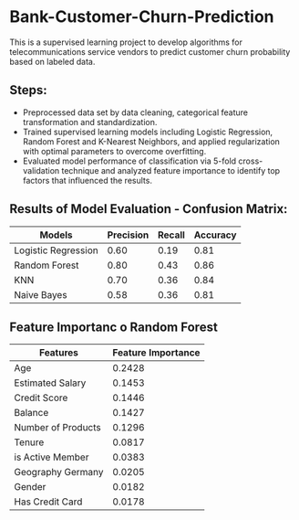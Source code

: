 # Bank-Customer-Churn-Prediction

This is a supervised learning project to develop algorithms for telecommunications service vendors to predict customer churn probability
based on labeled data. 

## Steps:
- Preprocessed data set by data cleaning, categorical feature transformation and standardization.
- Trained supervised learning models including Logistic Regression, Random Forest and K-Nearest Neighbors, and applied
regularization with optimal parameters to overcome overfitting.
- Evaluated model performance of classification via 5-fold cross-validation technique and analyzed feature importance to
identify top factors that influenced the results.

## Results of Model Evaluation - Confusion Matrix:

| Models            | Precision  |   Recall  | Accuracy  |
|-------------------|------------| -------   |-----------|
|Logistic Regression|  0.60      | 0.19      | 0.81      |
|Random Forest      |  0.80      | 0.43      | 0.86      |
|KNN                |  0.70      | 0.36      | 0.84      |
|Naive Bayes        |  0.58      | 0.36      | 0.81      |

## Feature Importanc o Random Forest

|Features          |Feature Importance|
|------------------|------------------|
|Age               |0.2428            |
|Estimated Salary  |0.1453            |
|Credit Score      |0.1446            |
|Balance           |0.1427            |
|Number of Products|0.1296            |
|Tenure            |0.0817            |
|is Active Member  |0.0383            |
|Geography Germany |0.0205            |
|Gender            |0.0182            |
|Has Credit Card   |0.0178            |
